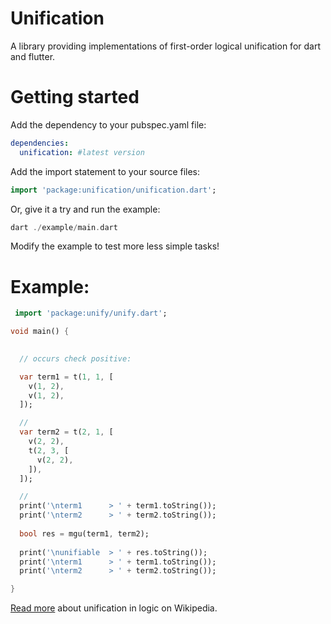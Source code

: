 Unification
===========

A library providing implementations of first-order logical unification for dart and flutter.

# Getting started

Add the dependency to your pubspec.yaml file:

```yaml
dependencies:
  unification: #latest version
```

Add the import statement to your source files:

```dart
import 'package:unification/unification.dart';
```

Or, give it a try and run the example:

```dart
dart ./example/main.dart 
```

Modify the example to test more less simple tasks!

# Example:

```dart
 import 'package:unify/unify.dart';

void main() {
  

  // occurs check positive:

  var term1 = t(1, 1, [
    v(1, 2),
    v(1, 2),
  ]);

  //
  var term2 = t(2, 1, [
    v(2, 2),
    t(2, 3, [
      v(2, 2),
    ]),
  ]);

  //
  print('\nterm1      > ' + term1.toString());
  print('\nterm2      > ' + term2.toString());
  
  bool res = mgu(term1, term2);
  
  print('\nunifiable  > ' + res.toString());
  print('\nterm1      > ' + term1.toString());
  print('\nterm2      > ' + term2.toString());

}
```

[Read more](https://en.wikipedia.org/wiki/Unification) 
about unification in logic on Wikipedia.











